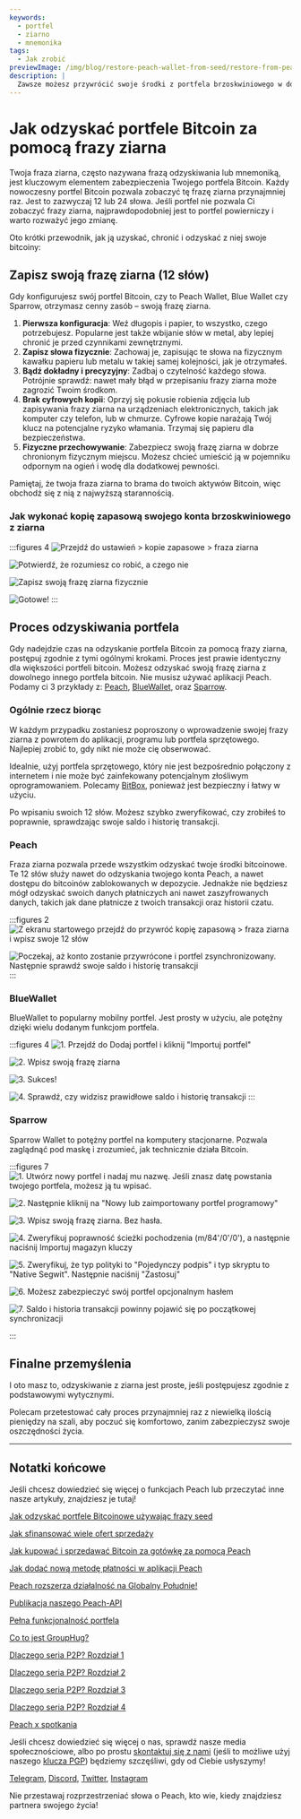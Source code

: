 ```yaml
---
keywords:
  - portfel
  - ziarno
  - mnemonika
tags:
  - Jak zrobić
previewImage: /img/blog/restore-peach-wallet-from-seed/restore-from-peach-wallet-preview.jpg
description: |
  Zawsze możesz przywrócić swoje środki z portfela brzoskwiniowego w dowolnym innym portfelu. W tym samouczku pokazujemy, jak to można zrobić.
---
```


# Jak odzyskać portfele Bitcoin za pomocą frazy ziarna

Twoja fraza ziarna, często nazywana frazą odzyskiwania lub mnemoniką, jest kluczowym elementem zabezpieczenia Twojego portfela Bitcoin.
Każdy nowoczesny portfel Bitcoin pozwala zobaczyć tę frazę ziarna przynajmniej raz. Jest to zazwyczaj 12 lub 24 słowa. Jeśli portfel nie pozwala Ci zobaczyć frazy ziarna, najprawdopodobniej jest to portfel powierniczy i warto rozważyć jego zmianę.

Oto krótki przewodnik, jak ją uzyskać, chronić i odzyskać z niej swoje bitcoiny:

## Zapisz swoją frazę ziarna (12 słów)

Gdy konfigurujesz swój portfel Bitcoin, czy to Peach Wallet, Blue Wallet czy Sparrow, otrzymasz cenny zasób – swoją frazę ziarna.

1. **Pierwsza konfiguracja**: Weź długopis i papier, to wszystko, czego potrzebujesz. Popularne jest także wbijanie słów w metal, aby lepiej chronić je przed czynnikami zewnętrznymi.
2. **Zapisz słowa fizycznie**: Zachowaj je, zapisując te słowa na fizycznym kawałku papieru lub metalu w takiej samej kolejności, jak je otrzymałeś.
3. **Bądź dokładny i precyzyjny**: Zadbaj o czytelność każdego słowa. Potrójnie sprawdź: nawet mały błąd w przepisaniu frazy ziarna może zagrozić Twoim środkom.
4. **Brak cyfrowych kopii**: Oprzyj się pokusie robienia zdjęcia lub zapisywania frazy ziarna na urządzeniach elektronicznych, takich jak komputer czy telefon, lub w chmurze. Cyfrowe kopie narażają Twój klucz na potencjalne ryzyko włamania. Trzymaj się papieru dla bezpieczeństwa.
5. **Fizyczne przechowywanie**: Zabezpiecz swoją frazę ziarna w dobrze chronionym fizycznym miejscu. Możesz chcieć umieścić ją w pojemniku odpornym na ogień i wodę dla dodatkowej pewności.

Pamiętaj, że twoja fraza ziarna to brama do twoich aktywów Bitcoin, więc obchodź się z nią z najwyższą starannością.

### Jak wykonać kopię zapasową swojego konta brzoskwiniowego z ziarna

:::figures 4
![Przejdź do ustawień > kopie zapasowe > fraza ziarna](/img/blog/restore-peach-wallet-from-seed/peach-1-backup-seed-phrase.png)

![Potwierdź, że rozumiesz co robić, a czego nie](/img/blog/restore-peach-wallet-from-seed/peach-2-backup-seed-phrase.png)

![Zapisz swoją frazę ziarna fizycznie](/img/blog/restore-peach-wallet-from-seed/peach-3-backup-seed-phrase.png)

![Gotowe!](/img/blog/restore-peach-wallet-from-seed/peach-4-backup-seed-phrase.png)
:::

## Proces odzyskiwania portfela

Gdy nadejdzie czas na odzyskanie portfela Bitcoin za pomocą frazy ziarna, postępuj zgodnie z tymi ogólnymi krokami. Proces jest prawie identyczny dla większości portfeli bitcoin. Możesz odzyskać swoją frazę ziarna z dowolnego innego portfela bitcoin. Nie musisz używać aplikacji Peach. Podamy ci 3 przykłady z: [Peach](https://peachbitcoin.com/), [BlueWallet](https://bluewallet.io/), oraz [Sparrow](https://www.sparrowwallet.com/).

### Ogólnie rzecz biorąc

W każdym przypadku zostaniesz poproszony o wprowadzenie swojej frazy ziarna z powrotem do aplikacji, programu lub portfela sprzętowego. Najlepiej zrobić to, gdy nikt nie może cię obserwować.

Idealnie, użyj portfela sprzętowego, który nie jest bezpośrednio połączony z internetem i nie może być zainfekowany potencjalnym złośliwym oprogramowaniem. Polecamy [BitBox](https://bitbox.swiss/bitbox02/?ref=DLX6l9ccCc), ponieważ jest bezpieczny i łatwy w użyciu.

Po wpisaniu swoich 12 słów. Możesz szybko zweryfikować, czy zrobiłeś to poprawnie, sprawdzając swoje saldo i historię transakcji.

### Peach

Fraza ziarna pozwala przede wszystkim odzyskać twoje środki bitcoinowe. Te 12 słów służy nawet do odzyskania twojego konta Peach, a nawet dostępu do bitcoinów zablokowanych w depozycie.
Jednakże nie będziesz mógł odzyskać swoich danych płatniczych ani nawet zaszyfrowanych danych, takich jak dane płatnicze z twoich transakcji oraz historii czatu.

:::figures 2
![Z ekranu startowego przejdź do przywróć kopię zapasową > fraza ziarna i wpisz swoje 12 słów](/img/blog/restore-peach-wallet-from-seed/peach-1-restore-from-seed-with-words.png)

![Poczekaj, aż konto zostanie przywrócone i portfel zsynchronizowany. Następnie sprawdź swoje saldo i historię transakcji](/img/blog/restore-peach-wallet-from-seed/peach-2-transaction-history-after-recovery.png)
:::

### BlueWallet

BlueWallet to popularny mobilny portfel. Jest prosty w użyciu, ale potężny dzięki wielu dodanym funkcjom portfela.

:::figures 4
![1. Przejdź do Dodaj portfel i kliknij "Importuj portfel"](/img/blog/restore-peach-wallet-from-seed/bluewallet-1-add-wallet.jpeg)

![2. Wpisz swoją frazę ziarna](/img/blog/restore-peach-wallet-from-seed/bluewallet-2-import-wallet-from-seed-phrase.jpeg)

![3. Sukces!](/img/blog/restore-peach-wallet-from-seed/bluewallet-3-imported.jpeg)

![4. Sprawdź, czy widzisz prawidłowe saldo i historię transakcji](/img/blog/restore-peach-wallet-from-seed/bluewallet-4-synced.jpeg)
:::

### Sparrow

Sparrow Wallet to potężny portfel na komputery stacjonarne. Pozwala zaglądnąć pod maskę i zrozumieć, jak technicznie działa Bitcoin.

:::figures 7
![1. Utwórz nowy portfel i nadaj mu nazwę. Jeśli znasz datę powstania twojego portfela, możesz ją tu wpisać.](/img/blog/restore-peach-wallet-from-seed/sparrow-1-new-wallet.png)

![2. Następnie kliknij na "Nowy lub zaimportowany portfel programowy"](/img/blog/restore-peach-wallet-from-seed/sparrow-2-new-software-wallet.png)

![3. Wpisz swoją frazę ziarna. Bez hasła.](/img/blog/restore-peach-wallet-from-seed/sparrow-3-enter-seed-phrase.png)

![4. Zweryfikuj poprawność ścieżki pochodzenia (m/84'/0'/0'), a następnie naciśnij Importuj magazyn kluczy](/img/blog/restore-peach-wallet-from-seed/sparrow-4-verify-derivation-path.png)

![5. Zweryfikuj, że typ polityki to "Pojedynczy podpis" i typ skryptu to "Native Segwit". Następnie naciśnij "Zastosuj"](/img/blog/restore-peach-wallet-from-seed/sparrow-5-verify-settings.png)

![6. Możesz zabezpieczyć swój portfel opcjonalnym hasłem](/img/blog/restore-peach-wallet-from-seed/sparrow-6-no-password.png)

![7. Saldo i historia transakcji powinny pojawić się po początkowej synchronizacji](/img/blog/restore-peach-wallet-from-seed/sparrow-7-recovered-wallet-in.png)

:::

## Finalne przemyślenia

I oto masz to, odzyskiwanie z ziarna jest proste, jeśli postępujesz zgodnie z podstawowymi wytycznymi.

Polecam przetestować cały proces przynajmniej raz z niewielką ilością pieniędzy na szali, aby poczuć się komfortowo, zanim zabezpieczysz swoje oszczędności życia.

---

## Notatki końcowe

Jeśli chcesz dowiedzieć się więcej o funkcjach Peach lub przeczytać inne nasze artykuły, znajdziesz je tutaj!

[Jak odzyskać portfele Bitcoinowe używając frazy seed](https://peachbitcoin.com/pl/blog/how-to-restore-peach-wallet/)

[Jak sfinansować wiele ofert sprzedaży](https://peachbitcoin.com/pl/blog/funding-multiple-sell-offers/)

[Jak kupować i sprzedawać Bitcoin za gotówkę za pomocą Peach](https://peachbitcoin.com/pl/blog/how-to-buy-and-sell-bitcoin-with-cash-using-peach/)

[Jak dodać nową metodę płatności w aplikacji Peach](https://peachbitcoin.com/pl/blog/how-to-add-a-payment-method/)

[Peach rozszerza działalność na Globalny Południe!](https://peachbitcoin.com/pl/blog/peach-expands-to-the-global-south/)

[Publikacja naszego Peach-API](https://peachbitcoin.com/pl/blog/making-our-peach-api-public/)

[Pełna funkcjonalność portfela](https://peachbitcoin.com/pl/blog/full-wallet-functionality/)

[Co to jest GroupHug?](https://peachbitcoin.com/pl/blog/group-hug/)

[Dlaczego seria P2P? Rozdział 1](https://peachbitcoin.com/pl/blog/why-p2p-chapter-1/)

[Dlaczego seria P2P? Rozdział 2](https://peachbitcoin.com/pl/blog/why-p2p-chapter-2/)

[Dlaczego seria P2P? Rozdział 3](https://peachbitcoin.com/pl/blog/why-p2p-chapter-3-circular-economies/)

[Dlaczego seria P2P? Rozdział 4](https://peachbitcoin.com/pl/blog/why-p2p-chapter-4-chains-of-trust/)

[Peach x spotkania](https://peachbitcoin.com/pl/blog/peach-for-meetups/)

Jeśli chcesz dowiedzieć się więcej o nas, sprawdź nasze media społecznościowe, albo po prostu [skontaktuj się z nami](mailto:hello@peachbitcoin.com) (jeśli to możliwe użyj naszego [klucza PGP](https://keys.openpgp.org/vks/v1/by-fingerprint/48339A19645E2E53488E0E5479E1B270FACD1BD2)) będziemy szczęśliwi, gdy od Ciebie usłyszymy!

[Telegram](https://t.me/+GkOW1J-ixBBkZWRk), [Discord](https://discord.gg/ypeHz3SW54), [Twitter](https://twitter.com/peachbitcoin), [Instagram](https://instagram.com/peachbitcoin)

Nie przestawaj rozprzestrzeniać słowa o Peach, kto wie, kiedy znajdziesz partnera swojego życia!
